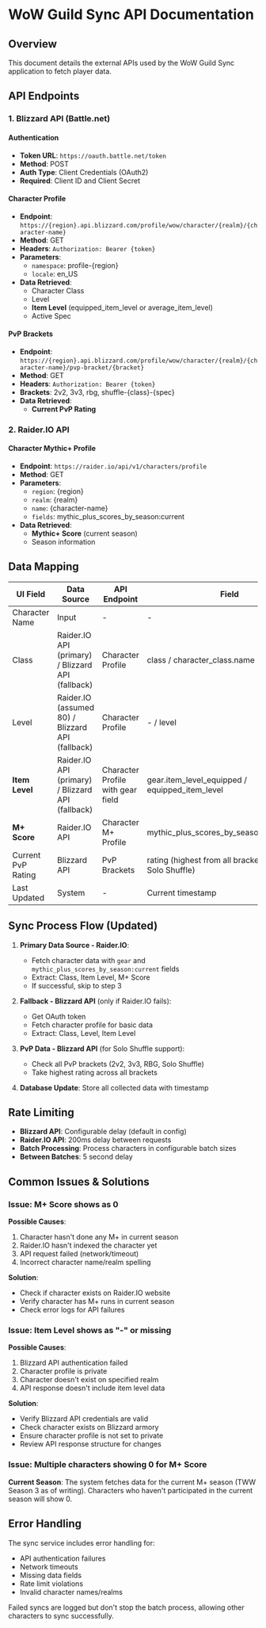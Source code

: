 # WoW Guild Sync API Documentation

## Overview
This document details the external APIs used by the WoW Guild Sync application to fetch player data.

## API Endpoints

### 1. Blizzard API (Battle.net)

#### Authentication
- **Token URL**: `https://oauth.battle.net/token`
- **Method**: POST
- **Auth Type**: Client Credentials (OAuth2)
- **Required**: Client ID and Client Secret

#### Character Profile
- **Endpoint**: `https://{region}.api.blizzard.com/profile/wow/character/{realm}/{character-name}`
- **Method**: GET
- **Headers**: `Authorization: Bearer {token}`
- **Parameters**: 
  - `namespace`: profile-{region}
  - `locale`: en_US
- **Data Retrieved**:
  - Character Class
  - Level
  - **Item Level** (equipped_item_level or average_item_level)
  - Active Spec

#### PvP Brackets
- **Endpoint**: `https://{region}.api.blizzard.com/profile/wow/character/{realm}/{character-name}/pvp-bracket/{bracket}`
- **Method**: GET
- **Headers**: `Authorization: Bearer {token}`
- **Brackets**: 2v2, 3v3, rbg, shuffle-{class}-{spec}
- **Data Retrieved**:
  - **Current PvP Rating**

### 2. Raider.IO API

#### Character Mythic+ Profile
- **Endpoint**: `https://raider.io/api/v1/characters/profile`
- **Method**: GET
- **Parameters**:
  - `region`: {region}
  - `realm`: {realm}
  - `name`: {character-name}
  - `fields`: mythic_plus_scores_by_season:current
- **Data Retrieved**:
  - **Mythic+ Score** (current season)
  - Season information

## Data Mapping

| UI Field | Data Source | API Endpoint | Field |
|----------|-------------|--------------|-------|
| Character Name | Input | - | - |
| Class | Raider.IO API (primary) / Blizzard API (fallback) | Character Profile | class / character_class.name |
| Level | Raider.IO (assumed 80) / Blizzard API (fallback) | Character Profile | - / level |
| **Item Level** | Raider.IO API (primary) / Blizzard API (fallback) | Character Profile with gear field | gear.item_level_equipped / equipped_item_level |
| **M+ Score** | Raider.IO API | Character M+ Profile | mythic_plus_scores_by_season[0].scores.all |
| Current PvP Rating | Blizzard API | PvP Brackets | rating (highest from all brackets including Solo Shuffle) |
| Last Updated | System | - | Current timestamp |

## Sync Process Flow (Updated)

1. **Primary Data Source - Raider.IO**: 
   - Fetch character data with `gear` and `mythic_plus_scores_by_season:current` fields
   - Extract: Class, Item Level, M+ Score
   - If successful, skip to step 3
   
2. **Fallback - Blizzard API** (only if Raider.IO fails):
   - Get OAuth token
   - Fetch character profile for basic data
   - Extract: Class, Level, Item Level

3. **PvP Data - Blizzard API** (for Solo Shuffle support):
   - Check all PvP brackets (2v2, 3v3, RBG, Solo Shuffle)
   - Take highest rating across all brackets

4. **Database Update**: Store all collected data with timestamp

## Rate Limiting

- **Blizzard API**: Configurable delay (default in config)
- **Raider.IO API**: 200ms delay between requests
- **Batch Processing**: Process characters in configurable batch sizes
- **Between Batches**: 5 second delay

## Common Issues & Solutions

### Issue: M+ Score shows as 0
**Possible Causes**:
1. Character hasn't done any M+ in current season
2. Raider.IO hasn't indexed the character yet
3. API request failed (network/timeout)
4. Incorrect character name/realm spelling

**Solution**: 
- Check if character exists on Raider.IO website
- Verify character has M+ runs in current season
- Check error logs for API failures

### Issue: Item Level shows as "-" or missing
**Possible Causes**:
1. Blizzard API authentication failed
2. Character profile is private
3. Character doesn't exist on specified realm
4. API response doesn't include item level data

**Solution**:
- Verify Blizzard API credentials are valid
- Check character exists on Blizzard armory
- Ensure character profile is not set to private
- Review API response structure for changes

### Issue: Multiple characters showing 0 for M+ Score
**Current Season**: The system fetches data for the current M+ season (TWW Season 3 as of writing). Characters who haven't participated in the current season will show 0.

## Error Handling

The sync service includes error handling for:
- API authentication failures
- Network timeouts
- Missing data fields
- Rate limit violations
- Invalid character names/realms

Failed syncs are logged but don't stop the batch process, allowing other characters to sync successfully.